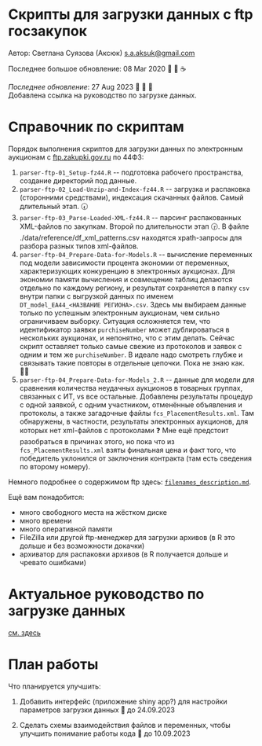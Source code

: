 
# Скрипты для загрузки данных с ftp госзакупок   

Автор: Светлана Суязова (Аксюк) [s.a.aksuk@gmail.com](mailto:s.a.aksuk@gmail.com)     

Последнее большое обновление: 08 Mar 2020 :bouquet: :ice_cream: :coffee:     

*Последнее обновление*: 27 Aug 2023 :book: :sunflower: :baby_bottle:     
Добавлена ссылка на руководство по загрузке данных.      

# Справочник по скриптам   

Порядок выполнения скриптов для загрузки данных по электронным аукционам с [ftp.zakupki.gov.ru](http://ftp.zakupki.gov.ru/) по 44ФЗ:   
  
1. `parser-ftp-01_Setup-fz44.R` -- подготовка рабочего пространства, создание директорий под данные.
2. `parser-ftp-02_Load-Unzip-and-Index-fz44.R` -- загрузка и распаковка (сторонними средствами), индексация скачанных файлов. Самый длительный этап. :clock730:       
3. `parser-ftp-03_Parse-Loaded-XML-fz44.R` -- парсинг распакованных XML-файлов по закупкам. Второй по длительности этап :clock330:. В файле ./data/reference/df_xml_patterns.csv находятся xpath-запросы для разбора разных типов xml-файлов.   
4. `parser-ftp-04_Prepare-Data-for-Models.R` -- вычисление переменных под модели зависимости процента экономии от переменных, характеризующих конкуренцию в электронных аукционах. Для экономии памяти вычисления и совмещение таблиц делаются отдельно по каждому региону, и результат сохраняется в папку `csv` внутри папки с выгрузкой данных по именем `DT_model_EA44_<НАЗВАНИЕ РЕГИОНА>.csv`. Здесь мы выбираем данные только по успешным электронным аукционам, чем сильно ограничиваем выборку. Ситуация осложняется тем, что идентификатор заявки `purchiseNumber` может дублироваться в нескольких аукционах, и непонятно, что с этим делать. Сейчас скрипт оставляет только самые свежие из протоколов и заявок с одним и тем же `purchiseNumber`. В идеале надо смотреть глубже и связывать такие повторы в отдельные цепочки. Пока не знаю как. :woman_shrugging:   
5. `parser-ftp-04_Prepare-Data-for-Models_2.R` -- данные для модели для сравнения количества неудачных аукционов в товарных группах, связанных с ИТ, vs все остальные. Добавлены результаты процедур с одной заявкой, с одним участником, отменённые объявления и протоколы, а также загадочные файлы `fcs_PlacementResults.xml`. Там обнаружены, в частности, результаты электронных аукционов, для которых нет xml-файлов с протоколами :question: Мне ещё предстоит разобраться в причинах этого, но пока что из `fcs_PlacementResults.xml` взяты финальная цена и факт того, что победитель уклонился от заключения контракта (там есть сведения по второму номеру).         


Немного подробнее о содержимом ftp здесь: [`filenames_description.md`](https://github.com/aksyuk/zakupki_gov_ru/blob/master/filenames_description.md).   

Ещё вам понадобится:    

* много свободного места на жёстком диске    
* много времени     
* много оперативной памяти    
* FileZilla или другой ftp-менеджер для загрузки архивов (в R это дольше и без возможности докачки)    
* архиватор для распаковки архивов (в R получается дольше и чревато ошибками)    
 
 
# Актуальное руководство по загрузке данных    

[см. здесь](https://github.com/aksyuk/zakupki_gov_ru/blob/master/doc/README.md)   

# План работы   

Что планируется улучшить:   

1. Добавить интерфейс (приложение shiny app?) для настройки параметров загрузки данных :date: до 24.09.2023     

1. Сделать схемы взаимодействия файлов и переменных, чтобы улучшить понимание работы кода :date: до 10.09.2023   
